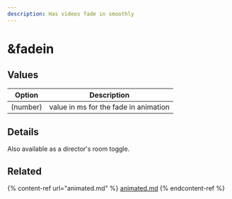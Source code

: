 ```yaml
---
description: Has videos fade in smoothly
---
```


# \&fadein

## Values

| Option   | Description                           |
| -------- | ------------------------------------- |
| (number) | value in ms for the fade in animation |

## Details

Also available as a director's room toggle.

## Related

{% content-ref url="animated.md" %}
[animated.md](animated.md)
{% endcontent-ref %}

